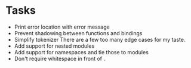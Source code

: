 # Tasks

- Print error location with error message
- Prevent shadowing between functions and bindings
- Simplify tokenizer
  There are a few too many edge cases for my taste.
- Add support for nested modules
- Add support for namespaces and tie those to modules
- Don't require whitespace in front of `.`
